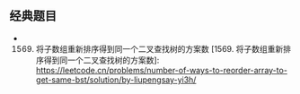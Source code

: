 

## 经典题目
- 1569. 将子数组重新排序得到同一个二叉查找树的方案数
[1569. 将子数组重新排序得到同一个二叉查找树的方案数]: https://leetcode.cn/problems/number-of-ways-to-reorder-array-to-get-same-bst/solution/by-liupengsay-yi3h/